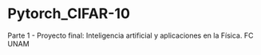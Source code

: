 # Pytorch_CIFAR-10
Parte 1 - Proyecto final:  Inteligencia artificial y aplicaciones en la Física. FC UNAM
